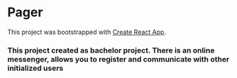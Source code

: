 # Pager

This project was bootstrapped with [Create React App](https://github.com/facebook/create-react-app).

### This project created as bachelor project. There is an online messenger, allows you to register and communicate with other initialized users 
